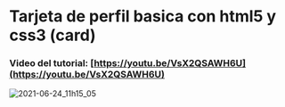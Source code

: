 # Tarjeta de perfil basica con html5 y css3 (card)
### Video del tutorial: [https://youtu.be/VsX2QSAWH6U](https://youtu.be/VsX2QSAWH6U)

![2021-06-24_11h15_05](https://user-images.githubusercontent.com/85034795/126055065-8e1c0a8e-ccf6-461b-b8e0-55dbba3cee10.png)


